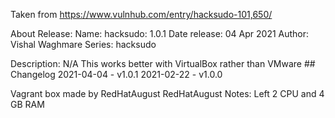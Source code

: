 Taken from https://www.vulnhub.com/entry/hacksudo-101,650/ 

About Release:
    Name: hacksudo: 1.0.1
    Date release: 04 Apr 2021
    Author: Vishal Waghmare
    Series: hacksudo

Description:
    N/A
    This works better with VirtualBox rather than VMware ## Changelog 2021-04-04 - v1.0.1 2021-02-22 - v1.0.0

Vagrant box made by RedHatAugust
RedHatAugust Notes:
    Left 2 CPU and 4 GB RAM
